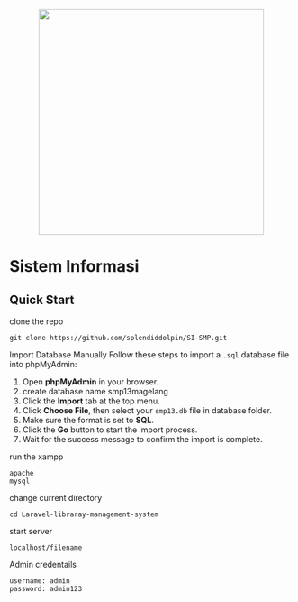 <p align="center"><a href="https://laravel.com" target="_blank"><img src="https://www.php.net/images/logos/new-php-logo.svg" width="400"></a></p>

# Sistem Informasi

## Quick Start 
clone the repo
```
git clone https://github.com/splendiddolpin/SI-SMP.git
```
Import Database Manually
Follow these steps to import a `.sql` database file into phpMyAdmin:

1. Open **phpMyAdmin** in your browser.
2. create database name smp13magelang
3. Click the **Import** tab at the top menu.
4. Click **Choose File**, then select your `smp13.db` file in database folder.
5. Make sure the format is set to **SQL**.
6. Click the **Go** button to start the import process.
7. Wait for the success message to confirm the import is complete.

run the xampp
```
apache
mysql
```
change current directory
```
cd Laravel-libraray-management-system
```
start server
```
localhost/filename
```
Admin credentails
```
username: admin
password: admin123
```
